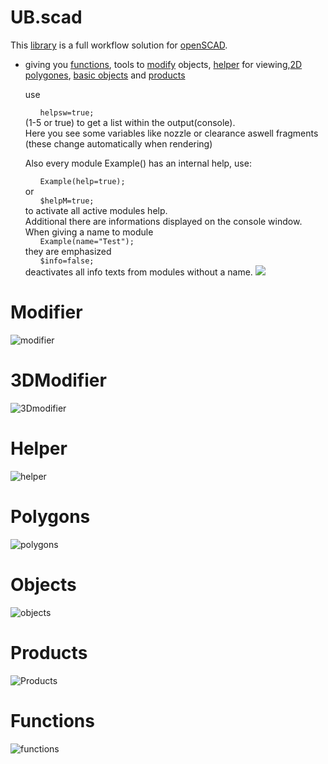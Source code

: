 # UB.scad
This [library](https://en.wikibooks.org/wiki/OpenSCAD_User_Manual/Libraries) is a full workflow solution for [openSCAD](https://www.openscad.org).
- giving you [functions](#functions), tools to [modify](#modifier) objects, [helper](#helper) for viewing,[2D polygones](#polygones), [basic objects](#objects) and [products](#products)

  use <ul>`helpsw=true;`</ul> (1-5 or true) to get a list within the output(console).<br>
  Here you see some variables like nozzle or clearance aswell fragments (these change automatically when rendering)
  
  Also every module Example() has an internal help, use:<ul>`Example(help=true);`</ul> or <ul>`$helpM=true;`</ul> to activate all active modules help.<br>Additional there are informations displayed on the console window. When giving a name to module <ul>`Example(name="Test");`</ul> they are emphasized <ul>`$info=false;`</ul> deactivates all info texts from modules without a name.
  ![](https://github.com/UBaer21/UB.scad/blob/main/DEMO-UBscad/consoleTXT.png)

# Modifier

![modifier](https://github.com/UBaer21/UB.scad/blob/main/DEMO-UBscad/DEMOmodifier.png)

# 3DModifier

![3Dmodifier](https://github.com/UBaer21/UB.scad/blob/main/DEMO-UBscad/DEMO3Dmodifier.png)

# Helper

![helper](https://github.com/UBaer21/UB.scad/blob/main/DEMO-UBscad/DEMOhelper.png)

# Polygons

![polygons](https://github.com/UBaer21/UB.scad/blob/main/DEMO-UBscad/DEMOpolygons.png)

# Objects

![objects](https://github.com/UBaer21/UB.scad/blob/main/DEMO-UBscad/DEMOobjects.png)

# Products

![Products](https://github.com/UBaer21/UB.scad/blob/main/DEMO-UBscad/DEMOproducts.png)

# Functions

![functions](https://github.com/UBaer21/UB.scad/blob/main/DEMO-UBscad/DEMOfunctions.png)


